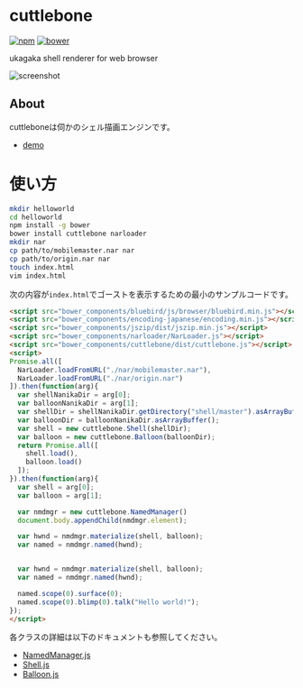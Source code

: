 # cuttlebone

[![npm](https://img.shields.io/npm/v/cuttlebone.svg?style=flat)](https://npmjs.com/package/cuttlebone) [![bower](https://img.shields.io/bower/v/cuttlebone.svg)](http://bower.io/search/?q=ikagaka)

ukagaka shell renderer for web browser

![screenshot](https://raw.githubusercontent.com/Ikagaka/cuttlebone/master/screenshot.png)

## About
cuttleboneは伺かのシェル描画エンジンです。

+ [demo](https://ikagaka.github.io/cuttlebone/demo/playground.html)

# 使い方

```bash
mkdir helloworld
cd helloworld
npm install -g bower
bower install cuttlebone narloader
mkdir nar
cp path/to/mobilemaster.nar nar
cp path/to/origin.nar nar
touch index.html
vim index.html
```

次の内容が`index.html`でゴーストを表示するための最小のサンプルコードです。

```html
<script src="bower_components/bluebird/js/browser/bluebird.min.js"></script>
<script src="bower_components/encoding-japanese/encoding.min.js"></script>
<script src="bower_components/jszip/dist/jszip.min.js"></script>
<script src="bower_components/narloader/NarLoader.js"></script>
<script src="bower_components/cuttlebone/dist/cuttlebone.js"></script>
<script>
Promise.all([
  NarLoader.loadFromURL("./nar/mobilemaster.nar"),
  NarLoader.loadFromURL("./nar/origin.nar")
]).then(function(arg){
  var shellNanikaDir = arg[0];
  var balloonNanikaDir = arg[1];
  var shellDir = shellNanikaDir.getDirectory("shell/master").asArrayBuffer();
  var balloonDir = balloonNanikaDir.asArrayBuffer();
  var shell = new cuttlebone.Shell(shellDir);
  var balloon = new cuttlebone.Balloon(balloonDir);
  return Promise.all([
    shell.load(),
    balloon.load()
  ]);
}).then(function(arg){
  var shell = arg[0];
  var balloon = arg[1];

  var nmdmgr = new cuttlebone.NamedManager()
  document.body.appendChild(nmdmgr.element);

  var hwnd = nmdmgr.materialize(shell, balloon);
  var named = nmdmgr.named(hwnd);


  var hwnd = nmdmgr.materialize(shell, balloon);
  var named = nmdmgr.named(hwnd);

  named.scope(0).surface(0);
  named.scope(0).blimp(0).talk("Hello world!");
});
</script>
```

各クラスの詳細は以下のドキュメントも参照してください。

* [NamedManager.js](https://github.com/Ikagaka/NamedManager.js/)
* [Shell.js](https://github.com/Ikagaka/Shell.js/)
* [Balloon.js](https://github.com/Ikagaka/Balloon.js/)
